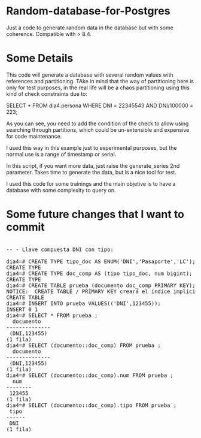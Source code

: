 Random-database-for-Postgres
============================

Just a code to generate random data in the database but with some coherence. Compatible with > 8.4.


Some Details
============

This code will generate a database with several random values with references and partitioning. TAke in mind 
that the way of partitioning here is only for test purposes, in the real life will be a chaos partitioning 
using this kind of check constraints due to:

SELECT * FROM dia4.persona WHERE DNI = 22345543 AND DNI/100000 = 223;

As you can see, you need to add the condition of the check to allow using searching through partitions, which 
could be un-extensible and expensive for code maintenance. 

I used this way in this example just to experimental purposes, but the normal use is a range of timestamp or serial.

In this script, if you want more data, just raise the generate_series 2nd parameter. Takes time to generate the 
data, but is a nice tool for test.

I used this code for some trainings and the main objetive is to have a database with some complexity to query on.


Some future changes that I want to commit
=========================================

<pre>

-- - Llave compuesta DNI con tipo:

dia4=# CREATE TYPE tipo_doc AS ENUM('DNI','Pasaporte','LC');
CREATE TYPE
dia4=# CREATE TYPE doc_comp AS (tipo tipo_doc, num bigint);
CREATE TYPE
dia4=# CREATE TABLE prueba (documento doc_comp PRIMARY KEY);
NOTICE:  CREATE TABLE / PRIMARY KEY creará el índice implícito «prueba_pkey» para la tabla «prueba»
CREATE TABLE
dia4=# INSERT INTO prueba VALUES(('DNI',123455));
INSERT 0 1
dia4=# SELECT * FROM prueba ;
  documento  
--------------
 (DNI,123455)
(1 fila)
dia4=# SELECT (documento::doc_comp) FROM prueba ;
  documento  
--------------
 (DNI,123455)
(1 fila)
dia4=# SELECT (documento::doc_comp).num FROM prueba ;
  num  
--------
 123455
(1 fila)
dia4=# SELECT (documento::doc_comp).tipo FROM prueba ;
 tipo
------
 DNI
(1 fila)

</pre>